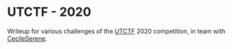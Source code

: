 # UTCTF - 2020

Writeup for various challenges of the [UTCTF](https://www.isss.io/utctf/) 2020 competition, in team with [CecileSerene](https://github.com/CecileSerene). 
